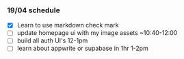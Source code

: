 ### 19/04 schedule

- [x] Learn to use markdown check mark
- [ ] update homepage ui with my image assets ~10:40-12:00
- [ ] build all auth UI's 12-1pm
- [ ] learn about appwrite or supabase in 1hr 1-2pm

<!-- import { Client } from 'appwrite'; -->
